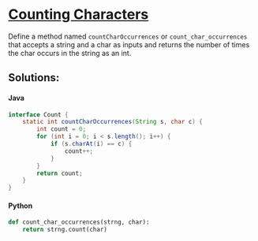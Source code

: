 # [**Counting Characters**](https://www.codewars.com/kata/55f1b763dd670651620000ce)

Define a method named `countCharOccurrences` or `count_char_occurrences` that accepts a string and a char as inputs and returns the number of times the char occurs in the string as an int.

## **Solutions:**

#### **Java**
```java
interface Count {
    static int countCharOccurrences(String s, char c) {
        int count = 0;
        for (int i = 0; i < s.length(); i++) {
            if (s.charAt(i) == c) {
                count++;
            }
        }
        return count;
    }
}
```

#### **Python**
```py
def count_char_occurrences(strng, char):
    return strng.count(char)
```